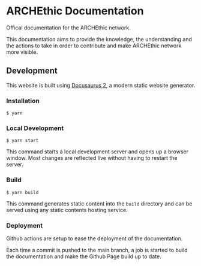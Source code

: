 # ARCHEthic Documentation

Offical documentation for the ARCHEthic network.

This documentation aims to provide the knowledge, the understanding and the actions to take in order 
to contribute and make ARCHEthic network more visible.

## Development

This website is built using [Docusaurus 2](https://docusaurus.io/), a modern static website generator.

### Installation

```
$ yarn
```

### Local Development

```
$ yarn start
```

This command starts a local development server and opens up a browser window. Most changes are reflected live without having to restart the server.

### Build

```
$ yarn build
```

This command generates static content into the `build` directory and can be served using any static contents hosting service.

### Deployment

Github actions are setup to ease the deployment of the documentation.

Each time a commit is pushed to the main branch, a job is started to build the documentation and make the Github Page build up to date.
